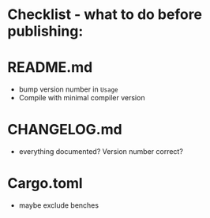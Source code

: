 # Checklist - what to do before publishing:

# README.md
* bump version number in `Usage`
* Compile with minimal compiler version

# CHANGELOG.md
* everything documented? Version number correct?

# Cargo.toml
* maybe exclude benches
